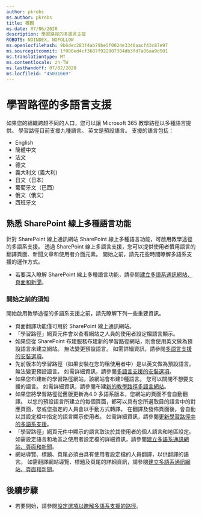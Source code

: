 ```yaml
---
author: pkrebs
ms.author: pkrebs
title: 概觀
ms.date: 07/06/2020
description: 學習路徑的多語言支援
ROBOTS: NOINDEX, NOFOLLOW
ms.openlocfilehash: 9b6dec283f4ab79be5f0024e3340aacf43c87e97
ms.sourcegitcommit: 1f080ed4cf3687f922907304db3fd7a06aa9d501
ms.translationtype: MT
ms.contentlocale: zh-TW
ms.lasthandoff: 07/02/2020
ms.locfileid: "45031669"
---
```

# <a name="multilingual-support-for-learning-pathways"></a>學習路徑的多語言支援

如果您的組織跨越不同的人口，您可以讓 Microsoft 365 教學路徑以多種語言提供。 學習路徑目前支援九種語言。 英文是預設語言。 支援的語言包括：   

- English    
- 簡體中文
- 法文
- 德文
- 義大利文 (義大利)
- 日文（日本）
- 葡萄牙文（巴西）
- 俄文（俄文）
- 西班牙文

## <a name="get-familiar-with-the-sharepoint-online-multilingual-features"></a>熟悉 SharePoint 線上多種語言功能
針對 SharePoint 線上通訊網站 SharePoint 線上多種語言功能，可啟用教學途徑的多語系支援。
透過 SharePoint 線上多語言支援，您可以提供使用者慣用語言的翻譯頁面、新聞文章和使用者介面元素。 開始之前，請先花些時間瞭解多語系支援的運作方式。 
- 若要深入瞭解 SharePoint 線上多種語言功能，請參閱[建立多語系通訊網站、頁面和新聞](https://support.office.com/article/2bb7d610-5453-41c6-a0e8-6f40b3ed750c)。 

### <a name="what-you-should-know-before-getting-started"></a>開始之前的須知 
開始啟用教學途徑的多語系支援之前，請先瞭解下列一些重要資訊。 

- 頁面翻譯功能僅可用於 SharePoint 線上通訊網站。
- 「學習路徑」網頁元件會以查看網站之人員的使用者設定檔語言顯示。   
- 如果您從 SharePoint 布建服務布建新的學習路徑網站，則會使用英文做為預設語言來建立網站。 無法變更預設語言。 如需詳細資訊，請參閱[多語言支援的安裝選項](https://docs.microsoft.com/office365/customlearning/custom_setupoptions_ml)。
- 先前版本的學習路徑（如果安裝在您的租使用者中）是以英文做為預設語言。 無法變更預設語言。 如需詳細資訊，請參閱[多語言支援的安裝選項](https://docs.microsoft.com/office365/customlearning/custom_setupoptions_ml)。
- 如果您布建新的學習路徑網站，該網站會布建9種語言。 您可以關閉不想要支援的語言。 如需詳細資訊，請參閱布建[新的教學路徑多語言網站](https://docs.microsoft.com/office365/customlearning/custom_provision_ml)。  
- 如果您將學習路徑從舊版更新為4.0 多語系版本，您網站的頁面不會自動翻譯。 以您的預設語言所建立的每個頁面，都可以具有您所選取目的語言中的對應頁面，您或您指定的人員會以手動方式轉譯。 在翻譯及發佈頁面後，會自動以其設定檔中指定的語言顯示使用者。 如需詳細資訊，請參閱[更新學習路徑中的多語系支援](https://docs.microsoft.com/office365/customlearning/custom_update_ml)。 
- 「學習路徑」網頁元件中顯示的語言取決於其使用者的個人語言和地區設定。 如需設定語言和地區之使用者設定檔的詳細資訊，請參閱[建立多語系通訊網站、頁面和新聞](https://support.office.com/article/2bb7d610-5453-41c6-a0e8-6f40b3ed750c)。 
- 網站導覽、標題、頁尾必須由具有使用者設定檔的人員翻譯，以供翻譯的語言。 如需翻譯網站導覽、標題及頁尾的詳細資訊，請參閱[建立多語系通訊網站、頁面和新聞](https://support.office.com/article/2bb7d610-5453-41c6-a0e8-6f40b3ed750c)。

## <a name="next-steps"></a>後續步驟
- 若要開始，請參閱[設定選項以瞭解多語系支援的路徑](https://docs.microsoft.com/office365/customlearning/custom_setupoptions_ml)。